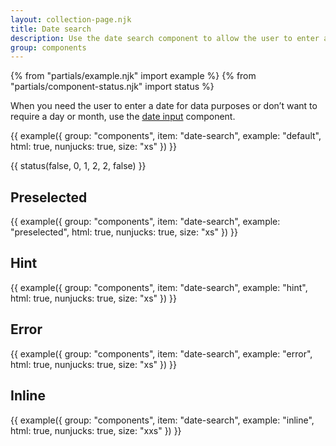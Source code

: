 ```yaml
---
layout: collection-page.njk
title: Date search
description: Use the date search component to allow the user to enter a date to search with.
group: components
---
```


{% from "partials/example.njk" import example %}
{% from "partials/component-status.njk" import status %}

When you need the user to enter a date for data purposes or don’t want to require a day or month, use the [date input](../date-input/) component.

{{ example({ group: "components", item: "date-search", example: "default", html: true, nunjucks: true, size: "xs" }) }}

{{ status(false, 0, 1, 2, 2, false) }}

## Preselected

{{ example({ group: "components", item: "date-search", example: "preselected", html: true, nunjucks: true, size: "xs" }) }}

## Hint

{{ example({ group: "components", item: "date-search", example: "hint", html: true, nunjucks: true, size: "xs" }) }}

## Error

{{ example({ group: "components", item: "date-search", example: "error", html: true, nunjucks: true, size: "xs" }) }}

## Inline

{{ example({ group: "components", item: "date-search", example: "inline", html: true, nunjucks: true, size: "xxs" }) }}
